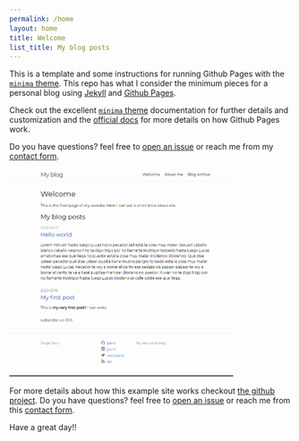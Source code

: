 ```yaml
---
permalink: /home
layout: home
title: Welcome
list_title: My blog posts
---
```


This is a template and some instructions for running Github Pages with the [`minima` theme][minima]. This repo has what I consider the minimum pieces for a personal blog using [Jekyll][jk] and [Github Pages][gh-site].

Check out the excellent [`minima` theme][minima] documentation for further details and customization and the [official docs][gh] for more details on how Github Pages work.

Do you have questions? feel free to [open an issue](https://github.com/jsanz/gh-pages-minima-starter/issues/new/choose) or reach me from my [contact form](https://www.jorgesanz.net/contact/).

<img src="./assets/imgs/screenshot.png" width="400px">

For more details about how this example site works checkout [the github project](https://github.com/jsanz/gh-pages-minima-starter). Do you have questions? feel free to [open an issue](https://github.com/jsanz/gh-pages-minima-starter/issues/new/choose) or reach me from this [contact form](https://www.jorgesanz.net/contact/).

Have a great day!!

[gh-site]: https://pages.github.com/
[minima]: https://github.com/jekyll/minima/tree/2.5-stable
[jk]: https://jekyllrb.com/
[gh]: https://help.github.com/en/github/working-with-github-pages`